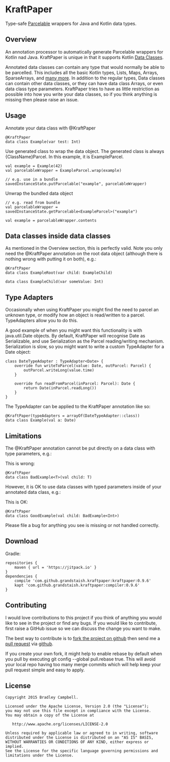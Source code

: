 # KraftPaper

Type-safe [Parcelable](http://developer.android.com/intl/es/reference/android/os/Parcelable.html) wrappers for Java and Kotlin data types.

## Overview

An annotation processor to automatically generate Parcelable wrappers for Kotlin nad Java. KraftPaper is unique in that it supports Kotlin [Data Classes](https://kotlinlang.org/docs/reference/data-classes.html).

Annotated data classes can contain any type that would normally be able to be parcelled. This includes all the basic Kotlin types, Lists, Maps, Arrays, SparseArrays, and [many more](https://github.com/grandstaish/KraftPaper/tree/master/compiler/src/test/java/nz/bradcampbell/kraftpaper). In addition to the regular types, Data classes can contain other data classes, or they can have data class Arrays, or even data class type parameters. KraftPaper tries to have as little restriction as possible into how you write your data classes, so if you think anything is missing then please raise an issue.

## Usage

Annotate your data class with @KraftPaper

```
@KraftPaper
data class Example(var test: Int)
```

Use generated class to wrap the data object. The generated class is always {ClassName}Parcel. In this example, it is ExampleParcel.

```
val example = Example(42)
val parcelableWrapper = ExampleParcel.wrap(example)

// e.g. use in a bundle
savedInstanceState.putParcelable("example", parcelableWrapper)
```

Unwrap the bundled data object

```
// e.g. read from bundle
val parcelableWrapper = savedInstanceState.getParcelable<ExampleParcel>("example")

val example = parcelableWrapper.contents
```

## Data classes inside data classes

As mentioned in the Overview section, this is perfectly valid. Note you only need the @KraftPaper annotation on the root data object (although there is nothing wrong with putting it on both), e.g.:

```
@KraftPaper
data class ExampleRoot(var child: ExampleChild)

data class ExampleChild(var someValue: Int)
```

## Type Adapters

Occasionally when using KraftPaper you might find the need to parcel an unknown type, or modify how an object is read/written to a parcel. TypeAdapters allow you to do this.

A good example of when you might want this functionality is with java.util.Date objects. By default, KraftPaper will recognise Date as Serializable, and use Serialization as the Parcel reading/writing mechanism. Serialization is slow, so you might want to write a custom TypeAdapter for a Date object:

```
class DateTypeAdapter : TypeAdapter<Date> {
    override fun writeToParcel(value: Date, outParcel: Parcel) {
        outParcel.writeLong(value.time)
    }

    override fun readFromParcel(inParcel: Parcel): Date {
        return Date(inParcel.readLong())
    }
}
```

The TypeAdapter can be applied to the KraftPaper annotation like so:

```
@KraftPaper(typeAdapters = arrayOf(DateTypeAdapter::class))
data class Example(val a: Date)
```

## Limitations

The @KraftPaper annotation cannot be put directly on a data class with type parameters, e.g.:

This is wrong:
```
@KraftPaper
data class BadExample<T>(val child: T)
```

However, it is OK to use data classes with typed parameters inside of your annotated data class, e.g.:

This is OK:
```
@KraftPaper
data class GoodExample(val child: BadExample<Int>)
```

Please file a bug for anything you see is missing or not handled correctly.

## Download

Gradle:

```
repositories {
    maven { url = 'https://jitpack.io' }
}
dependencies {
    compile 'com.github.grandstaish.kraftpaper:kraftpaper:0.9.6'
    kapt 'com.github.grandstaish.kraftpaper:compiler:0.9.6'
}
```

## Contributing

I would love contributions to this project if you think of anything you would like to see in the project or find any bugs. If you would like to contribute, first raise a GitHub issue so we can discuss the change you want to make. 

The best way to contribute is to [fork the project on github](https://help.github.com/articles/fork-a-repo/) then send me a [pull request](https://help.github.com/articles/using-pull-requests/) via [github](https://github.com/).

If you create your own fork, it might help to enable rebase by default when you pull by executing git config --global pull.rebase true. This will avoid your local repo having too many merge commits which will help keep your pull request simple and easy to apply.


## License
    Copyright 2015 Bradley Campbell.
    
    Licensed under the Apache License, Version 2.0 (the "License");
    you may not use this file except in compliance with the License.
    You may obtain a copy of the License at

       http://www.apache.org/licenses/LICENSE-2.0

    Unless required by applicable law or agreed to in writing, software
    distributed under the License is distributed on an "AS IS" BASIS,
    WITHOUT WARRANTIES OR CONDITIONS OF ANY KIND, either express or implied.
    See the License for the specific language governing permissions and
    limitations under the License.
